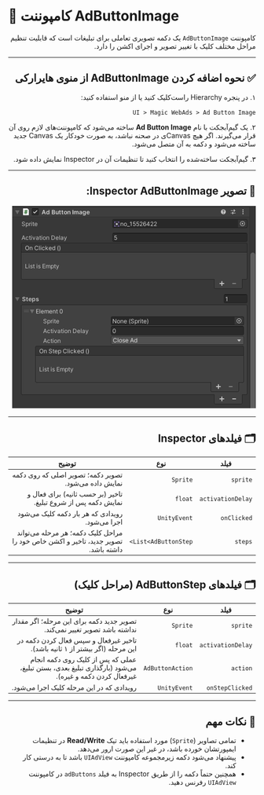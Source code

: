 # 🧠 کامپوننت AdButtonImage

<div dir="rtl">

کامپوننت `AdButtonImage` یک دکمه تصویری تعاملی برای تبلیغات است که قابلیت تنظیم مراحل مختلف کلیک با تغییر تصویر و اجرای اکشن را دارد.

---

## ✅ نحوه اضافه کردن AdButtonImage از منوی هایرارکی

۱. در پنجره Hierarchy راست‌کلیک کنید یا از منو استفاده کنید:

```
UI > Magic WebAds > Ad Button Image
```

۲. یک گیم‌آبجکت با نام **Ad Button Image** ساخته می‌شود که کامپوننت‌های لازم روی آن قرار می‌گیرند. اگر هیچ Canvasی در صحنه نباشد، به صورت خودکار یک Canvas جدید ساخته می‌شود و دکمه به آن متصل می‌شود.

۳. گیم‌آبجکت ساخته‌شده را انتخاب کنید تا تنظیمات آن در Inspector نمایش داده شود.

---

## 📸 تصویر Inspector AdButtonImage:

<p dir="rtl">
<img src="../Images/adbuttonimage-inspector.png" alt="AdButtonImage Inspector">
</p>

---

## 🗂 فیلدهای Inspector

| فیلد              | نوع                  | توضیح                                                                              |
| ----------------- | -------------------- | ---------------------------------------------------------------------------------- |
| `sprite`          | `Sprite`             | تصویر دکمه؛ تصویر اصلی که روی دکمه نمایش داده می‌شود.                              |
| `activationDelay` | `float`              | تاخیر (بر حسب ثانیه) برای فعال و نمایش دکمه پس از شروع تبلیغ.                      |
| `onClicked`       | `UnityEvent`         | رویدادی که هر بار دکمه کلیک می‌شود اجرا می‌شود.                                    |
| `steps`           | `List<AdButtonStep>` | مراحل کلیک دکمه؛ هر مرحله می‌تواند تصویر جدید، تاخیر و اکشن خاص خود را داشته باشد. |

---

## 🗂 فیلدهای AdButtonStep (مراحل کلیک)

| فیلد              | نوع              | توضیح                                                                                                 |
| ----------------- | ---------------- | ----------------------------------------------------------------------------------------------------- |
| `sprite`          | `Sprite`         | تصویر جدید دکمه برای این مرحله؛ اگر مقدار نداشته باشد تصویر تغییر نمی‌کند.                            |
| `activationDelay` | `float`          | تاخیر غیرفعال و سپس فعال کردن دکمه در این مرحله (اگر بیشتر از ۱ ثانیه باشد).                          |
| `action`          | `AdButtonAction` | عملی که پس از کلیک روی دکمه انجام می‌شود (بارگذاری تبلیغ بعدی، بستن تبلیغ، غیرفعال کردن دکمه و غیره). |
| `onStepClicked`   | `UnityEvent`     | رویدادی که در این مرحله کلیک اجرا می‌شود.                                                             |

---

## 📝 نکات مهم

* تمامی تصاویر (`Sprite`) مورد استفاده باید تیک **Read/Write** در تنظیمات ایمپورتشان خورده باشد، در غیر این صورت ارور می‌دهد.
* پیشنهاد می‌شود دکمه زیرمجموعه کامپوننت `UIAdView` باشد تا به درستی کار کند.
* همچنین حتماً دکمه را از طریق Inspector به فیلد `adButtons` در کامپوننت `UIAdView` رفرنس دهید.

</div>